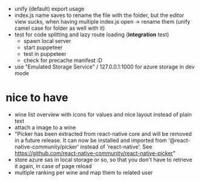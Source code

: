 - unify (default) export usage
- index.js name saves to rename the file with the folder, but the editor view sucks, when having multiple index.js open -> rename them (unify camel case for folder as well with it)
- test for code splitting and lazy route loading (**integration** test)
  - spawn local server
  - start puppeteer
  - test in puppeteer
  - check for precache manifest :D
- use "Emulated Storage Service" / 127.0.0.1:1000 for azure storage in dev mode

# nice to have
- wine list overview with icons for values and nice layout instead of plain text
- attach a image to a wine
- "Picker has been extracted from react-native core and will be removed in a future release. It can now be installed and imported from '@react-native-community/picker' instead of 'react-native'. See https://github.com/react-native-community/react-native-picker"
- store azure sas in local storage or so, so that you don't have to retrieve it again, in case of page reload
- multiple ranking per wine and map them to related user
